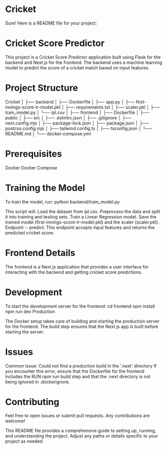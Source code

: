 # Cricket

Sure! Here is a README file for your project:

# Cricket Score Predictor
This project is a Cricket Score Predictor application built using Flask for the backend and Next.js for the frontend. The backend uses a machine learning model to predict the score of a cricket match based on input features.

# Project Structure
Cricket
│
├── backend
│   ├── Dockerfile
│   ├── app.py
│   ├── first-innings-score-lr-model.pkl
│   ├── requirements.txt
│   ├── scaler.pkl
│   ├── train_model.py
│   └── ipl.csv
│
├── frontend
│   ├── Dockerfile
│   ├── public
│   ├── src
│   ├── .eslintrc.json
│   ├── .gitignore
│   ├── next.config.mjs
│   ├── package-lock.json
│   ├── package.json
│   ├── postcss.config.mjs
│   ├── tailwind.config.ts
│   ├── tsconfig.json
│   └── README.md
│
└── docker-compose.yml
# Prerequisites
Docker
Docker Compose

# Training the Model
To train the model, run:
python backend/train_model.py

This script will:
Load the dataset from ipl.csv.
Preprocess the data and split it into training and testing sets.
Train a Linear Regression model.
Save the trained model (first-innings-score-lr-model.pkl) and the scaler (scaler.pkl).
Endpoint :-
predict: This endpoint accepts input features and returns the predicted cricket score.

# Frontend Details
The frontend is a Next.js application that provides a user interface for interacting with the backend and getting cricket score predictions.

# Development
To start the development server for the frontend:
cd frontend
npm install
npm run dev
Production

The Docker setup takes care of building and starting the production server for the frontend. The build step ensures that the Next.js app is built before starting the server.

# Issues
Common Issue: Could not find a production build in the '.next' directory
If you encounter this error, ensure that the Dockerfile for the frontend includes the RUN npm run build step and that the .next directory is not being ignored in .dockerignore.

# Contributing
Feel free to open issues or submit pull requests. Any contributions are welcome!

This README file provides a comprehensive guide to setting up, running, and understanding the project. Adjust any paths or details specific to your project as needed.
